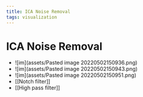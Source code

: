 ```yaml
---
title: ICA Noise Removal
tags: visualization
---
```


# ICA Noise Removal
- ![im](assets/Pasted image 20220502150936.png)
- ![im](assets/Pasted image 20220502150943.png)
- ![im](assets/Pasted image 20220502150951.png)
- [[Notch filter]]
- [[High pass filter]]














